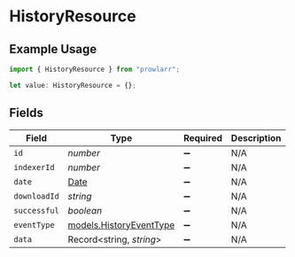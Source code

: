 # HistoryResource

## Example Usage

```typescript
import { HistoryResource } from "prowlarr";

let value: HistoryResource = {};
```

## Fields

| Field                                                                                         | Type                                                                                          | Required                                                                                      | Description                                                                                   |
| --------------------------------------------------------------------------------------------- | --------------------------------------------------------------------------------------------- | --------------------------------------------------------------------------------------------- | --------------------------------------------------------------------------------------------- |
| `id`                                                                                          | *number*                                                                                      | :heavy_minus_sign:                                                                            | N/A                                                                                           |
| `indexerId`                                                                                   | *number*                                                                                      | :heavy_minus_sign:                                                                            | N/A                                                                                           |
| `date`                                                                                        | [Date](https://developer.mozilla.org/en-US/docs/Web/JavaScript/Reference/Global_Objects/Date) | :heavy_minus_sign:                                                                            | N/A                                                                                           |
| `downloadId`                                                                                  | *string*                                                                                      | :heavy_minus_sign:                                                                            | N/A                                                                                           |
| `successful`                                                                                  | *boolean*                                                                                     | :heavy_minus_sign:                                                                            | N/A                                                                                           |
| `eventType`                                                                                   | [models.HistoryEventType](../models/historyeventtype.md)                                      | :heavy_minus_sign:                                                                            | N/A                                                                                           |
| `data`                                                                                        | Record<string, *string*>                                                                      | :heavy_minus_sign:                                                                            | N/A                                                                                           |